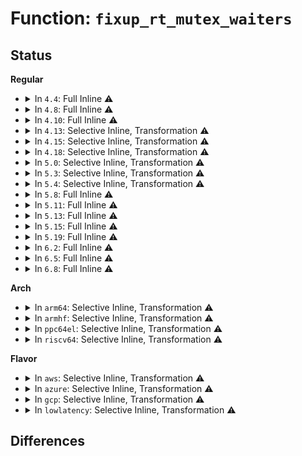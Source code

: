 # Function: <code>fixup_rt_mutex_waiters</code>

## Status
<b>Regular</b>
<ul>
<li>
<details>
<summary>In <code>4.4</code>: Full Inline ⚠️</summary>

**Collision:** Unique Static

**Inline:** Full

**Transformation:** False

**Instances:**

```
In kernel/locking/rtmutex.c (ffffffff81822a08)
Location: kernel/locking/rtmutex.c:66
Inline: True
Inline callers:
  - kernel/locking/rtmutex.c:rt_mutex_trylock
  - kernel/locking/rtmutex.c:rt_mutex_slowlock
  - kernel/locking/rtmutex.c:rt_mutex_finish_proxy_lock
```
</details>
</li>
<li>
<details>
<summary>In <code>4.8</code>: Full Inline ⚠️</summary>

**Collision:** Unique Static

**Inline:** Full

**Transformation:** False

**Instances:**

```
In kernel/locking/rtmutex.c (ffffffff810d047a)
Location: kernel/locking/rtmutex.c:66
Inline: True
Inline callers:
  - kernel/locking/rtmutex.c:rt_mutex_finish_proxy_lock
  - kernel/locking/rtmutex.c:rt_mutex_trylock
  - kernel/locking/rtmutex.c:rt_mutex_slowlock
```
</details>
</li>
<li>
<details>
<summary>In <code>4.10</code>: Full Inline ⚠️</summary>

**Collision:** Unique Static

**Inline:** Full

**Transformation:** False

**Instances:**

```
In kernel/locking/rtmutex.c (ffffffff810d6e6b)
Location: kernel/locking/rtmutex.c:66
Inline: True
Inline callers:
  - kernel/locking/rtmutex.c:rt_mutex_finish_proxy_lock
  - kernel/locking/rtmutex.c:rt_mutex_trylock
  - kernel/locking/rtmutex.c:rt_mutex_slowlock
```
</details>
</li>
<li>
<details>
<summary>In <code>4.13</code>: Selective Inline, Transformation ⚠️</summary>

**Collision:** Unique Static

**Inline:** Selective

**Transformation:** True

**Instances:**

```
In kernel/locking/rtmutex.c (ffffffff810d5ee3)
Location: kernel/locking/rtmutex.c:68
Inline: True
Inline callers:
  - kernel/locking/rtmutex.c:rt_mutex_cleanup_proxy_lock
  - kernel/locking/rtmutex.c:rt_mutex_wait_proxy_lock
  - kernel/locking/rtmutex.c:rt_mutex_trylock
  - kernel/locking/rtmutex.c:rt_mutex_futex_trylock
  - kernel/locking/rtmutex.c:rt_mutex_slowlock
Direct callers:
  - kernel/locking/rtmutex.c:rt_mutex_cleanup_proxy_lock
  - kernel/locking/rtmutex.c:rt_mutex_wait_proxy_lock
  - kernel/locking/rtmutex.c:rt_mutex_trylock
  - kernel/locking/rtmutex.c:rt_mutex_futex_trylock
  - kernel/locking/rtmutex.c:rt_mutex_slowlock
```
**Symbols:**

```
ffffffff810d51f0-ffffffff810d520b: fixup_rt_mutex_waiters.part.5 (STB_LOCAL)
```
</details>
</li>
<li>
<details>
<summary>In <code>4.15</code>: Selective Inline, Transformation ⚠️</summary>

**Collision:** Unique Static

**Inline:** Selective

**Transformation:** True

**Instances:**

```
In kernel/locking/rtmutex.c (ffffffff810ddea3)
Location: kernel/locking/rtmutex.c:68
Inline: True
Inline callers:
  - kernel/locking/rtmutex.c:rt_mutex_cleanup_proxy_lock
  - kernel/locking/rtmutex.c:rt_mutex_wait_proxy_lock
  - kernel/locking/rtmutex.c:rt_mutex_trylock
  - kernel/locking/rtmutex.c:__rt_mutex_futex_trylock
  - kernel/locking/rtmutex.c:rt_mutex_futex_trylock
  - kernel/locking/rtmutex.c:rt_mutex_slowlock
Direct callers:
  - kernel/locking/rtmutex.c:rt_mutex_cleanup_proxy_lock
  - kernel/locking/rtmutex.c:rt_mutex_wait_proxy_lock
  - kernel/locking/rtmutex.c:rt_mutex_trylock
  - kernel/locking/rtmutex.c:__rt_mutex_futex_trylock
  - kernel/locking/rtmutex.c:rt_mutex_futex_trylock
  - kernel/locking/rtmutex.c:rt_mutex_slowlock
```
**Symbols:**

```
ffffffff810dd090-ffffffff810dd0ab: fixup_rt_mutex_waiters.part.5 (STB_LOCAL)
```
</details>
</li>
<li>
<details>
<summary>In <code>4.18</code>: Selective Inline, Transformation ⚠️</summary>

**Collision:** Unique Static

**Inline:** Selective

**Transformation:** True

**Instances:**

```
In kernel/locking/rtmutex.c (ffffffff810e64f3)
Location: kernel/locking/rtmutex.c:68
Inline: True
Inline callers:
  - kernel/locking/rtmutex.c:rt_mutex_cleanup_proxy_lock
  - kernel/locking/rtmutex.c:rt_mutex_wait_proxy_lock
  - kernel/locking/rtmutex.c:rt_mutex_trylock
  - kernel/locking/rtmutex.c:__rt_mutex_futex_trylock
  - kernel/locking/rtmutex.c:rt_mutex_futex_trylock
  - kernel/locking/rtmutex.c:rt_mutex_slowlock
Direct callers:
  - kernel/locking/rtmutex.c:rt_mutex_cleanup_proxy_lock
  - kernel/locking/rtmutex.c:rt_mutex_wait_proxy_lock
  - kernel/locking/rtmutex.c:rt_mutex_trylock
  - kernel/locking/rtmutex.c:__rt_mutex_futex_trylock
  - kernel/locking/rtmutex.c:rt_mutex_futex_trylock
  - kernel/locking/rtmutex.c:rt_mutex_slowlock
```
**Symbols:**

```
ffffffff810e5720-ffffffff810e573b: fixup_rt_mutex_waiters.part.6 (STB_LOCAL)
```
</details>
</li>
<li>
<details>
<summary>In <code>5.0</code>: Selective Inline, Transformation ⚠️</summary>

**Collision:** Unique Static

**Inline:** Selective

**Transformation:** True

**Instances:**

```
In kernel/locking/rtmutex.c (ffffffff810f1a73)
Location: kernel/locking/rtmutex.c:68
Inline: True
Inline callers:
  - kernel/locking/rtmutex.c:rt_mutex_cleanup_proxy_lock
  - kernel/locking/rtmutex.c:rt_mutex_wait_proxy_lock
  - kernel/locking/rtmutex.c:rt_mutex_trylock
  - kernel/locking/rtmutex.c:__rt_mutex_futex_trylock
  - kernel/locking/rtmutex.c:rt_mutex_futex_trylock
  - kernel/locking/rtmutex.c:rt_mutex_slowlock
Direct callers:
  - kernel/locking/rtmutex.c:rt_mutex_cleanup_proxy_lock
  - kernel/locking/rtmutex.c:rt_mutex_wait_proxy_lock
  - kernel/locking/rtmutex.c:rt_mutex_trylock
  - kernel/locking/rtmutex.c:__rt_mutex_futex_trylock
  - kernel/locking/rtmutex.c:rt_mutex_futex_trylock
  - kernel/locking/rtmutex.c:rt_mutex_slowlock
```
**Symbols:**

```
ffffffff810f0cb0-ffffffff810f0ccb: fixup_rt_mutex_waiters.part.6 (STB_LOCAL)
```
</details>
</li>
<li>
<details>
<summary>In <code>5.3</code>: Selective Inline, Transformation ⚠️</summary>

**Collision:** Unique Static

**Inline:** Selective

**Transformation:** True

**Instances:**

```
In kernel/locking/rtmutex.c (ffffffff810fa374)
Location: kernel/locking/rtmutex.c:69
Inline: True
Inline callers:
  - kernel/locking/rtmutex.c:rt_mutex_cleanup_proxy_lock
  - kernel/locking/rtmutex.c:rt_mutex_wait_proxy_lock
  - kernel/locking/rtmutex.c:rt_mutex_trylock
  - kernel/locking/rtmutex.c:__rt_mutex_futex_trylock
  - kernel/locking/rtmutex.c:rt_mutex_futex_trylock
  - kernel/locking/rtmutex.c:rt_mutex_slowlock
Direct callers:
  - kernel/locking/rtmutex.c:rt_mutex_cleanup_proxy_lock
  - kernel/locking/rtmutex.c:rt_mutex_wait_proxy_lock
  - kernel/locking/rtmutex.c:rt_mutex_trylock
  - kernel/locking/rtmutex.c:__rt_mutex_futex_trylock
  - kernel/locking/rtmutex.c:rt_mutex_futex_trylock
  - kernel/locking/rtmutex.c:rt_mutex_slowlock
```
**Symbols:**

```
ffffffff810f9410-ffffffff810f942b: fixup_rt_mutex_waiters.part.0 (STB_LOCAL)
```
</details>
</li>
<li>
<details>
<summary>In <code>5.4</code>: Selective Inline, Transformation ⚠️</summary>

**Collision:** Unique Static

**Inline:** Selective

**Transformation:** True

**Instances:**

```
In kernel/locking/rtmutex.c (ffffffff81106164)
Location: kernel/locking/rtmutex.c:69
Inline: True
Inline callers:
  - kernel/locking/rtmutex.c:rt_mutex_cleanup_proxy_lock
  - kernel/locking/rtmutex.c:rt_mutex_wait_proxy_lock
  - kernel/locking/rtmutex.c:rt_mutex_trylock
  - kernel/locking/rtmutex.c:__rt_mutex_futex_trylock
  - kernel/locking/rtmutex.c:rt_mutex_futex_trylock
  - kernel/locking/rtmutex.c:rt_mutex_slowlock
Direct callers:
  - kernel/locking/rtmutex.c:rt_mutex_cleanup_proxy_lock
  - kernel/locking/rtmutex.c:rt_mutex_wait_proxy_lock
  - kernel/locking/rtmutex.c:rt_mutex_trylock
  - kernel/locking/rtmutex.c:__rt_mutex_futex_trylock
  - kernel/locking/rtmutex.c:rt_mutex_futex_trylock
  - kernel/locking/rtmutex.c:rt_mutex_slowlock
```
**Symbols:**

```
ffffffff81105200-ffffffff8110521b: fixup_rt_mutex_waiters.part.0 (STB_LOCAL)
```
</details>
</li>
<li>
<details>
<summary>In <code>5.8</code>: Full Inline ⚠️</summary>

**Collision:** Unique Static

**Inline:** Full

**Transformation:** False

**Instances:**

```
In kernel/locking/rtmutex.c (ffffffff81111102)
Location: kernel/locking/rtmutex.c:69
Inline: True
Inline callers:
  - kernel/locking/rtmutex.c:rt_mutex_cleanup_proxy_lock
  - kernel/locking/rtmutex.c:rt_mutex_cleanup_proxy_lock
  - kernel/locking/rtmutex.c:rt_mutex_wait_proxy_lock
  - kernel/locking/rtmutex.c:rt_mutex_wait_proxy_lock
  - kernel/locking/rtmutex.c:rt_mutex_trylock
  - kernel/locking/rtmutex.c:rt_mutex_trylock
  - kernel/locking/rtmutex.c:__rt_mutex_futex_trylock
  - kernel/locking/rtmutex.c:__rt_mutex_futex_trylock
  - kernel/locking/rtmutex.c:rt_mutex_futex_trylock
  - kernel/locking/rtmutex.c:rt_mutex_futex_trylock
  - kernel/locking/rtmutex.c:rt_mutex_slowlock
  - kernel/locking/rtmutex.c:rt_mutex_slowlock
```
</details>
</li>
<li>
<details>
<summary>In <code>5.11</code>: Full Inline ⚠️</summary>

**Collision:** Unique Static

**Inline:** Full

**Transformation:** False

**Instances:**

```
In kernel/locking/rtmutex.c (ffffffff8110e2b2)
Location: kernel/locking/rtmutex.c:69
Inline: True
Inline callers:
  - kernel/locking/rtmutex.c:rt_mutex_cleanup_proxy_lock
  - kernel/locking/rtmutex.c:rt_mutex_cleanup_proxy_lock
  - kernel/locking/rtmutex.c:rt_mutex_wait_proxy_lock
  - kernel/locking/rtmutex.c:rt_mutex_wait_proxy_lock
  - kernel/locking/rtmutex.c:rt_mutex_trylock
  - kernel/locking/rtmutex.c:rt_mutex_trylock
  - kernel/locking/rtmutex.c:__rt_mutex_futex_trylock
  - kernel/locking/rtmutex.c:__rt_mutex_futex_trylock
  - kernel/locking/rtmutex.c:rt_mutex_futex_trylock
  - kernel/locking/rtmutex.c:rt_mutex_futex_trylock
  - kernel/locking/rtmutex.c:rt_mutex_slowlock
  - kernel/locking/rtmutex.c:rt_mutex_slowlock
```
</details>
</li>
<li>
<details>
<summary>In <code>5.13</code>: Full Inline ⚠️</summary>

**Collision:** Unique Static

**Inline:** Full

**Transformation:** False

**Instances:**

```
In kernel/locking/rtmutex.c (ffffffff81c37792)
Location: kernel/locking/rtmutex.c:69
Inline: True
Inline callers:
  - kernel/locking/rtmutex.c:rt_mutex_cleanup_proxy_lock
  - kernel/locking/rtmutex.c:rt_mutex_wait_proxy_lock
  - kernel/locking/rtmutex.c:__rt_mutex_futex_trylock
  - kernel/locking/rtmutex.c:rt_mutex_futex_trylock
  - kernel/locking/rtmutex.c:rt_mutex_trylock
```
</details>
</li>
<li>
<details>
<summary>In <code>5.15</code>: Full Inline ⚠️</summary>

**Collision:** Unique Static

**Inline:** Full

**Transformation:** False

**Instances:**

```
In kernel/locking/rtmutex_api.c (ffffffff81d55f62)
Location: kernel/locking/rtmutex.c:107
Inline: True
Inline callers:
  - kernel/locking/rtmutex_api.c:rt_mutex_cleanup_proxy_lock
  - kernel/locking/rtmutex_api.c:rt_mutex_wait_proxy_lock
  - kernel/locking/rtmutex_api.c:__rt_mutex_futex_trylock
  - kernel/locking/rtmutex_api.c:rt_mutex_futex_trylock
  - kernel/locking/rtmutex_api.c:rt_mutex_trylock
```
</details>
</li>
<li>
<details>
<summary>In <code>5.19</code>: Full Inline ⚠️</summary>

**Collision:** Unique Static

**Inline:** Full

**Transformation:** False

**Instances:**

```
In kernel/locking/rtmutex_api.c (ffffffff81f27f03)
Location: kernel/locking/rtmutex.c:109
Inline: True
Inline callers:
  - kernel/locking/rtmutex_api.c:rt_mutex_cleanup_proxy_lock
  - kernel/locking/rtmutex_api.c:rt_mutex_wait_proxy_lock
  - kernel/locking/rtmutex_api.c:__rt_mutex_futex_trylock
  - kernel/locking/rtmutex_api.c:rt_mutex_futex_trylock
  - kernel/locking/rtmutex_api.c:rt_mutex_trylock
```
</details>
</li>
<li>
<details>
<summary>In <code>6.2</code>: Full Inline ⚠️</summary>

**Collision:** Unique Static

**Inline:** Full

**Transformation:** False

**Instances:**

```
In kernel/locking/rtmutex_api.c (ffffffff820d3aa3)
Location: kernel/locking/rtmutex.c:126
Inline: True
Inline callers:
  - kernel/locking/rtmutex_api.c:rt_mutex_cleanup_proxy_lock
  - kernel/locking/rtmutex_api.c:rt_mutex_wait_proxy_lock
  - kernel/locking/rtmutex_api.c:__rt_mutex_futex_trylock
  - kernel/locking/rtmutex_api.c:rt_mutex_futex_trylock
  - kernel/locking/rtmutex_api.c:rt_mutex_trylock
```
</details>
</li>
<li>
<details>
<summary>In <code>6.5</code>: Full Inline ⚠️</summary>

**Collision:** Unique Static

**Inline:** Full

**Transformation:** False

**Instances:**

```
In kernel/locking/rtmutex_api.c (ffffffff82157d23)
Location: kernel/locking/rtmutex.c:126
Inline: True
Inline callers:
  - kernel/locking/rtmutex_api.c:rt_mutex_cleanup_proxy_lock
  - kernel/locking/rtmutex_api.c:rt_mutex_wait_proxy_lock
  - kernel/locking/rtmutex_api.c:__rt_mutex_futex_trylock
  - kernel/locking/rtmutex_api.c:rt_mutex_futex_trylock
  - kernel/locking/rtmutex_api.c:rt_mutex_trylock
```
</details>
</li>
<li>
<details>
<summary>In <code>6.8</code>: Full Inline ⚠️</summary>

**Collision:** Unique Static

**Inline:** Full

**Transformation:** False

**Instances:**

```
In kernel/locking/rtmutex_api.c (ffffffff8223ab93)
Location: kernel/locking/rtmutex.c:126
Inline: True
Inline callers:
  - kernel/locking/rtmutex_api.c:rt_mutex_cleanup_proxy_lock
  - kernel/locking/rtmutex_api.c:rt_mutex_wait_proxy_lock
  - kernel/locking/rtmutex_api.c:__rt_mutex_futex_trylock
  - kernel/locking/rtmutex_api.c:rt_mutex_futex_trylock
  - kernel/locking/rtmutex_api.c:rt_mutex_trylock
```
</details>
</li>
</ul>
<b>Arch</b>
<ul>
<li>
<details>
<summary>In <code>arm64</code>: Selective Inline, Transformation ⚠️</summary>

**Collision:** Unique Static

**Inline:** Selective

**Transformation:** True

**Instances:**

```
In kernel/locking/rtmutex.c (ffff80001016c4b4)
Location: kernel/locking/rtmutex.c:69
Inline: True
Inline callers:
  - kernel/locking/rtmutex.c:rt_mutex_cleanup_proxy_lock
  - kernel/locking/rtmutex.c:rt_mutex_wait_proxy_lock
  - kernel/locking/rtmutex.c:rt_mutex_trylock
  - kernel/locking/rtmutex.c:__rt_mutex_futex_trylock
  - kernel/locking/rtmutex.c:rt_mutex_futex_trylock
  - kernel/locking/rtmutex.c:rt_mutex_slowlock
Direct callers:
  - kernel/locking/rtmutex.c:rt_mutex_cleanup_proxy_lock
  - kernel/locking/rtmutex.c:rt_mutex_wait_proxy_lock
  - kernel/locking/rtmutex.c:rt_mutex_trylock
  - kernel/locking/rtmutex.c:__rt_mutex_futex_trylock
  - kernel/locking/rtmutex.c:rt_mutex_futex_trylock
  - kernel/locking/rtmutex.c:rt_mutex_slowlock
```
**Symbols:**

```
ffff80001016ae78-ffff80001016aeac: fixup_rt_mutex_waiters.part.0 (STB_LOCAL)
```
</details>
</li>
<li>
<details>
<summary>In <code>armhf</code>: Selective Inline, Transformation ⚠️</summary>

**Collision:** Unique Static

**Inline:** Selective

**Transformation:** True

**Instances:**

```
In kernel/locking/rtmutex.c (c03b7cdc)
Location: kernel/locking/rtmutex.c:69
Inline: True
Inline callers:
  - kernel/locking/rtmutex.c:rt_mutex_cleanup_proxy_lock
  - kernel/locking/rtmutex.c:rt_mutex_wait_proxy_lock
  - kernel/locking/rtmutex.c:rt_mutex_trylock
  - kernel/locking/rtmutex.c:__rt_mutex_futex_trylock
  - kernel/locking/rtmutex.c:rt_mutex_futex_trylock
  - kernel/locking/rtmutex.c:rt_mutex_slowlock
Direct callers:
  - kernel/locking/rtmutex.c:rt_mutex_cleanup_proxy_lock
  - kernel/locking/rtmutex.c:rt_mutex_wait_proxy_lock
  - kernel/locking/rtmutex.c:rt_mutex_trylock
  - kernel/locking/rtmutex.c:__rt_mutex_futex_trylock
  - kernel/locking/rtmutex.c:rt_mutex_futex_trylock
  - kernel/locking/rtmutex.c:rt_mutex_slowlock
```
**Symbols:**

```
c03b68d4-c03b68fc: fixup_rt_mutex_waiters.part.0 (STB_LOCAL)
```
</details>
</li>
<li>
<details>
<summary>In <code>ppc64el</code>: Selective Inline, Transformation ⚠️</summary>

**Collision:** Unique Static

**Inline:** Selective

**Transformation:** True

**Instances:**

```
In kernel/locking/rtmutex.c (c0000000001c4054)
Location: kernel/locking/rtmutex.c:69
Inline: True
Inline callers:
  - kernel/locking/rtmutex.c:rt_mutex_cleanup_proxy_lock
  - kernel/locking/rtmutex.c:rt_mutex_wait_proxy_lock
  - kernel/locking/rtmutex.c:rt_mutex_trylock
  - kernel/locking/rtmutex.c:__rt_mutex_futex_trylock
  - kernel/locking/rtmutex.c:rt_mutex_futex_trylock
  - kernel/locking/rtmutex.c:rt_mutex_slowlock
Direct callers:
  - kernel/locking/rtmutex.c:rt_mutex_cleanup_proxy_lock
  - kernel/locking/rtmutex.c:rt_mutex_wait_proxy_lock
  - kernel/locking/rtmutex.c:rt_mutex_trylock
  - kernel/locking/rtmutex.c:__rt_mutex_futex_trylock
  - kernel/locking/rtmutex.c:rt_mutex_futex_trylock
  - kernel/locking/rtmutex.c:rt_mutex_slowlock
```
**Symbols:**

```
c0000000001c27b0-c0000000001c27d0: fixup_rt_mutex_waiters.part.0 (STB_LOCAL)
```
</details>
</li>
<li>
<details>
<summary>In <code>riscv64</code>: Selective Inline, Transformation ⚠️</summary>

**Collision:** Unique Static

**Inline:** Selective

**Transformation:** True

**Instances:**

```
In kernel/locking/rtmutex.c (ffffffe00010c5ba)
Location: kernel/locking/rtmutex.c:69
Inline: True
Inline callers:
  - kernel/locking/rtmutex.c:rt_mutex_cleanup_proxy_lock
  - kernel/locking/rtmutex.c:rt_mutex_wait_proxy_lock
  - kernel/locking/rtmutex.c:rt_mutex_trylock
  - kernel/locking/rtmutex.c:__rt_mutex_futex_trylock
  - kernel/locking/rtmutex.c:rt_mutex_futex_trylock
  - kernel/locking/rtmutex.c:rt_mutex_slowlock
Direct callers:
  - kernel/locking/rtmutex.c:rt_mutex_cleanup_proxy_lock
  - kernel/locking/rtmutex.c:rt_mutex_wait_proxy_lock
  - kernel/locking/rtmutex.c:rt_mutex_trylock
  - kernel/locking/rtmutex.c:__rt_mutex_futex_trylock
  - kernel/locking/rtmutex.c:rt_mutex_futex_trylock
  - kernel/locking/rtmutex.c:rt_mutex_slowlock
```
**Symbols:**

```
ffffffe00010b4d6-ffffffe00010b502: fixup_rt_mutex_waiters.part.0 (STB_LOCAL)
```
</details>
</li>
</ul>
<b>Flavor</b>
<ul>
<li>
<details>
<summary>In <code>aws</code>: Selective Inline, Transformation ⚠️</summary>

**Collision:** Unique Static

**Inline:** Selective

**Transformation:** True

**Instances:**

```
In kernel/locking/rtmutex.c (ffffffff810ff474)
Location: kernel/locking/rtmutex.c:69
Inline: True
Inline callers:
  - kernel/locking/rtmutex.c:rt_mutex_cleanup_proxy_lock
  - kernel/locking/rtmutex.c:rt_mutex_wait_proxy_lock
  - kernel/locking/rtmutex.c:rt_mutex_trylock
  - kernel/locking/rtmutex.c:__rt_mutex_futex_trylock
  - kernel/locking/rtmutex.c:rt_mutex_futex_trylock
  - kernel/locking/rtmutex.c:rt_mutex_slowlock
Direct callers:
  - kernel/locking/rtmutex.c:rt_mutex_cleanup_proxy_lock
  - kernel/locking/rtmutex.c:rt_mutex_wait_proxy_lock
  - kernel/locking/rtmutex.c:rt_mutex_trylock
  - kernel/locking/rtmutex.c:__rt_mutex_futex_trylock
  - kernel/locking/rtmutex.c:rt_mutex_futex_trylock
  - kernel/locking/rtmutex.c:rt_mutex_slowlock
```
**Symbols:**

```
ffffffff810fe510-ffffffff810fe52b: fixup_rt_mutex_waiters.part.0 (STB_LOCAL)
```
</details>
</li>
<li>
<details>
<summary>In <code>azure</code>: Selective Inline, Transformation ⚠️</summary>

**Collision:** Unique Static

**Inline:** Selective

**Transformation:** True

**Instances:**

```
In kernel/locking/rtmutex.c (ffffffff810ef664)
Location: kernel/locking/rtmutex.c:69
Inline: True
Inline callers:
  - kernel/locking/rtmutex.c:rt_mutex_cleanup_proxy_lock
  - kernel/locking/rtmutex.c:rt_mutex_wait_proxy_lock
  - kernel/locking/rtmutex.c:rt_mutex_trylock
  - kernel/locking/rtmutex.c:__rt_mutex_futex_trylock
  - kernel/locking/rtmutex.c:rt_mutex_futex_trylock
  - kernel/locking/rtmutex.c:rt_mutex_slowlock
Direct callers:
  - kernel/locking/rtmutex.c:rt_mutex_cleanup_proxy_lock
  - kernel/locking/rtmutex.c:rt_mutex_wait_proxy_lock
  - kernel/locking/rtmutex.c:rt_mutex_trylock
  - kernel/locking/rtmutex.c:__rt_mutex_futex_trylock
  - kernel/locking/rtmutex.c:rt_mutex_futex_trylock
  - kernel/locking/rtmutex.c:rt_mutex_slowlock
```
**Symbols:**

```
ffffffff810ee710-ffffffff810ee72b: fixup_rt_mutex_waiters.part.0 (STB_LOCAL)
```
</details>
</li>
<li>
<details>
<summary>In <code>gcp</code>: Selective Inline, Transformation ⚠️</summary>

**Collision:** Unique Static

**Inline:** Selective

**Transformation:** True

**Instances:**

```
In kernel/locking/rtmutex.c (ffffffff810fc634)
Location: kernel/locking/rtmutex.c:69
Inline: True
Inline callers:
  - kernel/locking/rtmutex.c:rt_mutex_cleanup_proxy_lock
  - kernel/locking/rtmutex.c:rt_mutex_wait_proxy_lock
  - kernel/locking/rtmutex.c:rt_mutex_trylock
  - kernel/locking/rtmutex.c:__rt_mutex_futex_trylock
  - kernel/locking/rtmutex.c:rt_mutex_futex_trylock
  - kernel/locking/rtmutex.c:rt_mutex_slowlock
Direct callers:
  - kernel/locking/rtmutex.c:rt_mutex_cleanup_proxy_lock
  - kernel/locking/rtmutex.c:rt_mutex_wait_proxy_lock
  - kernel/locking/rtmutex.c:rt_mutex_trylock
  - kernel/locking/rtmutex.c:__rt_mutex_futex_trylock
  - kernel/locking/rtmutex.c:rt_mutex_futex_trylock
  - kernel/locking/rtmutex.c:rt_mutex_slowlock
```
**Symbols:**

```
ffffffff810fb6d0-ffffffff810fb6eb: fixup_rt_mutex_waiters.part.0 (STB_LOCAL)
```
</details>
</li>
<li>
<details>
<summary>In <code>lowlatency</code>: Selective Inline, Transformation ⚠️</summary>

**Collision:** Unique Static

**Inline:** Selective

**Transformation:** True

**Instances:**

```
In kernel/locking/rtmutex.c (ffffffff81107864)
Location: kernel/locking/rtmutex.c:69
Inline: True
Inline callers:
  - kernel/locking/rtmutex.c:rt_mutex_cleanup_proxy_lock
  - kernel/locking/rtmutex.c:rt_mutex_wait_proxy_lock
  - kernel/locking/rtmutex.c:rt_mutex_trylock
  - kernel/locking/rtmutex.c:__rt_mutex_futex_trylock
  - kernel/locking/rtmutex.c:rt_mutex_futex_trylock
  - kernel/locking/rtmutex.c:rt_mutex_slowlock
Direct callers:
  - kernel/locking/rtmutex.c:rt_mutex_cleanup_proxy_lock
  - kernel/locking/rtmutex.c:rt_mutex_wait_proxy_lock
  - kernel/locking/rtmutex.c:rt_mutex_trylock
  - kernel/locking/rtmutex.c:__rt_mutex_futex_trylock
  - kernel/locking/rtmutex.c:rt_mutex_futex_trylock
  - kernel/locking/rtmutex.c:rt_mutex_slowlock
```
**Symbols:**

```
ffffffff811068a0-ffffffff811068bb: fixup_rt_mutex_waiters.part.0 (STB_LOCAL)
```
</details>
</li>
</ul>

## Differences
